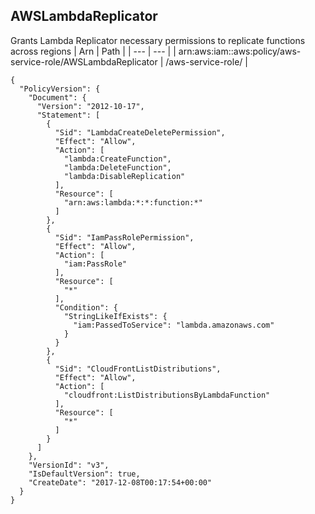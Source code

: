 
## AWSLambdaReplicator
Grants Lambda Replicator necessary permissions to replicate functions across regions
| Arn | Path |
| --- | --- |
| arn:aws:iam::aws:policy/aws-service-role/AWSLambdaReplicator | /aws-service-role/ |
```
{
  "PolicyVersion": {
    "Document": {
      "Version": "2012-10-17",
      "Statement": [
        {
          "Sid": "LambdaCreateDeletePermission",
          "Effect": "Allow",
          "Action": [
            "lambda:CreateFunction",
            "lambda:DeleteFunction",
            "lambda:DisableReplication"
          ],
          "Resource": [
            "arn:aws:lambda:*:*:function:*"
          ]
        },
        {
          "Sid": "IamPassRolePermission",
          "Effect": "Allow",
          "Action": [
            "iam:PassRole"
          ],
          "Resource": [
            "*"
          ],
          "Condition": {
            "StringLikeIfExists": {
              "iam:PassedToService": "lambda.amazonaws.com"
            }
          }
        },
        {
          "Sid": "CloudFrontListDistributions",
          "Effect": "Allow",
          "Action": [
            "cloudfront:ListDistributionsByLambdaFunction"
          ],
          "Resource": [
            "*"
          ]
        }
      ]
    },
    "VersionId": "v3",
    "IsDefaultVersion": true,
    "CreateDate": "2017-12-08T00:17:54+00:00"
  }
}
```
